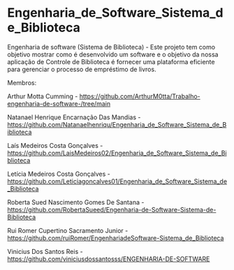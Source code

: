 # Engenharia_de_Software_Sistema_de_Biblioteca
Engenharia de software (Sistema de Biblioteca) - Este projeto tem como objetivo mostrar como é desenvolvido um software e o objetivo da nossa aplicação de Controle de Biblioteca é fornecer uma plataforma eficiente para gerenciar o processo de empréstimo de livros.

Membros:

Arthur Motta Cumming - https://github.com/ArthurM0tta/Trabalho-engenharia-de-software-/tree/main

Natanael Henrique Encarnação Das Mandias - https://github.com/Natanaelhenriqu/Engenharia_de_Software_Sistema_de_Biblioteca

Laís Medeiros Costa Gonçalves - https://github.com/LaisMedeiros02/Engenharia_de_Software_Sistema_de_Biblioteca

Letícia Medeiros Costa Gonçalves - https://github.com/Leticiagoncalves01/Engenharia_de_Software_Sistema_de_Biblioteca

Roberta Sued Nascimento Gomes De Santana - https://github.com/RobertaSueed/Engenharia-de-Software-Sistema-de-Biblioteca

Rui Romer Cupertino Sacramento Junior - https://github.com/ruiRomer/EngenhariadeSoftware-Sistema_de_Biblioteca

Vinicius Dos Santos Reis - https://github.com/viniciusdossantosss/ENGENHARIA-DE-SOFTWARE
